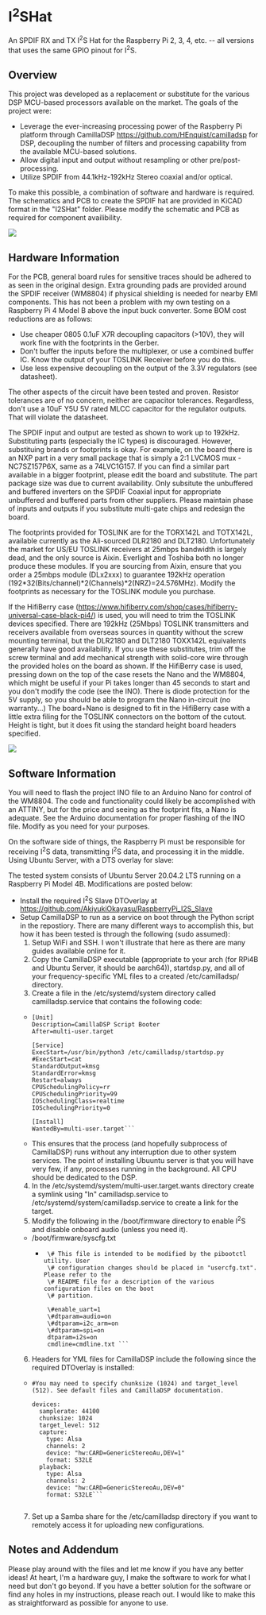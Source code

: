 # I<sup>2</sup>SHat
An SPDIF RX and TX I<sup>2</sup>S Hat for the Raspberry Pi 2, 3, 4, etc. -- all versions that uses the same GPIO pinout for I<sup>2</sup>S.

## Overview
This project was developed as a replacement or substitute for the various DSP MCU-based processors available on the market. The goals of the project were:
* Leverage the ever-increasing processing power of the Raspberry Pi platform through CamillaDSP https://github.com/HEnquist/camilladsp for DSP, decoupling the number of filters and processing capability from the available MCU-based solutions.
* Allow digital input and output without resampling or other pre/post-processing.
* Utilize SPDIF from 44.1kHz-192kHz Stereo coaxial and/or optical.

To make this possible, a combination of software and hardware is required. The schematics and PCB to create the SPDIF hat are provided in KiCAD format in the "I2SHat" folder. Please modify the schematic and PCB as required for component availibility.

![](https://github.com/raptorlightning/I2SHat/blob/main/Pictures/Enclosed.jpg)

## Hardware Information
For the PCB, general board rules for sensitive traces should be adhered to as seen in the original design. Extra grounding pads are provided around the SPDIF receiver (WM8804) if physical shielding is needed for nearby EMI components. This has not been a problem with my own testing on a Raspberry Pi 4 Model B above the input buck converter. 
Some BOM cost reductions are as follows:
* Use cheaper 0805 0.1uF X7R decoupling capacitors (>10V), they will work fine with the footprints in the Gerber.
* Don't buffer the inputs before the multiplexer, or use a combined buffer IC. Know the output of your TOSLINK Receiver before you do this.
* Use less expensive decoupling on the output of the 3.3V regulators (see datasheet).

The other aspects of the circuit have been tested and proven. Resistor tolerances are of no concern, neither are capacitor tolerances. Regardless, don't use a 10uF Y5U 5V rated MLCC capacitor for the regulator outputs. That will violate the datasheet.

The SPDIF input and output are tested as shown to work up to 192kHz. Substituting parts (especially the IC types) is discouraged. However, substituing brands or footprints is okay. For example, on the board there is an NXP part in a very small package that is simply a 2:1 LVCMOS mux - NC7SZ157P6X, same as a 74LVC1G157. If you can find a similar part available in a bigger footprint, please edit the board and substitute. The part package size was due to current availability. Only subsitute the unbuffered and buffered inverters on the SPDIF Coaxial input for appropriate unbuffered and buffered parts from other suppliers. Please maintain phase of inputs and outputs if you substitute multi-gate chips and redesign the board.

The footprints provided for TOSLINK are for the TORX142L and TOTX142L, available currently as the Ali-sourced DLR2180 and DLT2180. Unfortunately the market for US/EU TOSLINK receivers at 25mbps bandwidth is largely dead, and the only source is Aixin. Everlight and Toshiba both no longer produce these modules. If you are sourcing from Aixin, ensure that you order a 25mbps module (DLx2xxx) to guarantee 192kHz operation (192*32(Bits/channel)*2(Channels)*2(NRZ)=24.576MHz). Modify the footprints as necessary for the TOSLINK module you purchase.

If the HifiBerry case (https://www.hifiberry.com/shop/cases/hifiberry-universal-case-black-pi4/) is used, you will need to trim the TOSLINK devices specified. There are 192kHz (25Mbps) TOSLINK transmitters and receivers available from overseas sources in quantity without the screw mounting terminal, but the DLR2180 and DLT2180 TOXX142L equivalents generally have good availability. If you use these substitutes, trim off the screw terminal and add mechanical strength with solid-core wire through the provided holes on the board as shown. If the HifiBerry case is used, pressing down on the top of the case resets the Nano and the WM8804, which might be useful if your Pi takes longer than 45 seconds to start and you don't modify the code (see the INO). There is diode protection for the 5V supply, so you should be able to program the Nano in-circuit (no warranty...) The board+Nano is designed to fit in the HifiBerry case with a little extra filing for the TOSLINK connectors on the bottom of the cutout. Height is tight, but it does fit using the standard height board headers specified.


![](https://github.com/raptorlightning/I2SHat/blob/main/Pictures/Back2.jpg)

## Software Information

You will need to flash the project INO file to an Arduino Nano for control of the WM8804. The code and functionality could likely be accomplished with an ATTINY, but for the price and seeing as the footprint fits, a Nano is adequate. See the Arduino documentation for proper flashing of the INO file. Modify as you need for your purposes. 

On the software side of things, the Raspberry Pi must be responsible for receiving I<sup>2</sup>S data, transmitting I<sup>2</sup>S data, and processing it in the middle. Using Ubuntu Server, with a DTS overlay for slave:

The tested system consists of Ubuntu Server 20.04.2 LTS running on a Raspberry Pi Model 4B. Modifications are posted below:
* Install the required I<sup>2</sup>S Slave DTOverlay at https://github.com/AkiyukiOkayasu/RaspberryPi_I2S_Slave
* Setup CamillaDSP to run as a service on boot through the Python script in the repostiory. There are many different ways to accomplish this, but how it has been tested is through the following (sudo assumed):
  1. Setup WiFi and SSH. I won't illustrate that here as there are many guides available online for it.
  2. Copy the CamillaDSP executable (appropriate to your arch (for RPi4B and Ubuntu Server, it should be aarch64)), startdsp.py, and all of your frequency-specific YML files to a created /etc/camilladsp/ directory.
  3. Create a file in the /etc/systemd/system directory called camilladsp.service that contains the following code:
    * ```
      [Unit]
      Description=CamillaDSP Script Booter
      After=multi-user.target

      [Service]
      ExecStart=/usr/bin/python3 /etc/camilladsp/startdsp.py
      #ExecStart=cat
      StandardOutput=kmsg
      StandardError=kmsg
      Restart=always
      CPUSchedulingPolicy=rr
      CPUSchedulingPriority=99
      IOSchedulingClass=realtime
      IOSchedulingPriority=0

      [Install]
      WantedBy=multi-user.target```
    * This ensures that the process (and hopefully subprocess of CamillaDSP) runs without any interruption due to other system services. The point of installing Ubuuntu server is that you will have very few, if any, processes running in the background. All CPU should be dedicated to the DSP.
  4. In the /etc/systemd/system/multi-user.target.wants directory create a symlink using "ln" camilladsp.service to /etc/systemd/system/camilladsp.service to create a link for the target.
  5. Modify the following in the /boot/firmware directory to enable I<sup>2</sup>S and disable onboard audio (unless you need it).
    * /boot/firmware/syscfg.txt
      *  ```
          \# This file is intended to be modified by the pibootctl utility. User
          \# configuration changes should be placed in "usercfg.txt". Please refer to the
          \# README file for a description of the various configuration files on the boot
          \# partition.

          \#enable_uart=1
          \#dtparam=audio=on
          \#dtparam=i2c_arm=on
          \#dtparam=spi=on
          dtparam=i2s=on
          cmdline=cmdline.txt ```        
  6. Headers for YML files for CamillaDSP include the following since the required DTOverlay is installed:
    * ```---
      #You may need to specify chunksize (1024) and target_level (512). See default files and CamillaDSP documentation.
      
      devices:
        samplerate: 44100
        chunksize: 1024
        target_level: 512
        capture:
          type: Alsa
          channels: 2
          device: "hw:CARD=GenericStereoAu,DEV=1"
          format: S32LE
        playback:
          type: Alsa
          channels: 2
          device: "hw:CARD=GenericStereoAu,DEV=0"
          format: S32LE```
    
  7. Set up a Samba share for the /etc/camilladsp directory if you want to remotely access it for uploading new configurations.

## Notes and Addendum
Please play around with the files and let me know if you have any better ideas! At heart, I'm a hardware guy, I make the software to work for what I need but don't go beyond. If you have a better solution for the software or find any holes in my instructions, please reach out. I would like to make this as straightforward as possible for anyone to use.
